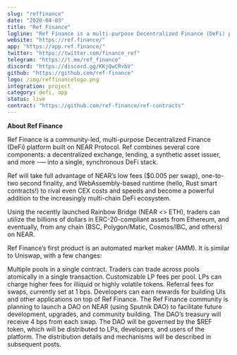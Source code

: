 ```yaml
---
slug: "reffinance"
date: "2020-04-03"
title: "Ref Finance"
logline: "Ref Finance is a multi-purpose Decentralized Finance (DeFi) platform built on NEAR Protocol."
website: "https://ref.finance/"
app: "https://app.ref.finance/"
twitter: "https://twitter.com/finance_ref"
telegram: "https://t.me/ref_finance"
discord: "https://discord.gg/KKjQwCRvbV"
github: "https://github.com/ref-finance"
logo: /img/reffinancelogo.png
integration: project
category: defi, app
status: live
contract: "https://github.com/ref-finance/ref-contracts"
---
```


<b> About Ref Finance </b>

Ref Finance is a community-led, multi-purpose Decentralized Finance (DeFi) platform built on NEAR Protocol. Ref combines several core components: a decentralized exchange, lending, a synthetic asset issuer, and more -— into a single, synchronous DeFi stack.

Ref will take full advantage of NEAR’s low fees ($0.005 per swap), one-to-two second finality, and WebAssembly-based runtime (hello, Rust smart contracts!) to rival even CEX costs and speeds and become a powerful addition to the increasingly multi-chain DeFi ecosystem.

Using the recently launched Rainbow Bridge (NEAR <> ETH), traders can utilize the billions of dollars in ERC-20-compliant assets from Ethereum, and eventually, from any chain (BSC, Polygon/Matic, Cosmos/IBC, and others) on NEAR.

Ref Finance’s first product is an automated market maker (AMM). It is similar to Uniswap, with a few changes:

Multiple pools in a single contract. Traders can trade across pools atomically in a single transaction.
Customizable LP fees per pool. LPs can charge higher fees for illiquid or highly volatile tokens. Referral fees for swaps, currently set at 1 bps. Developers can earn rewards for building UIs and other applications on top of Ref Finance.
The Ref Finance community is planning to launch a DAO on NEAR (using Sputnik DAO) to facilitate future development, upgrades, and community building. The DAO’s treasury will receive 4 bps from each swap.
The DAO will be governed by the $REF token, which will be distributed to LPs, developers, and users of the platform. The distribution details and mechanisms will be described in subsequent posts.
